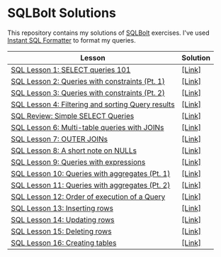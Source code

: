 # SQLBolt Solutions
This repository contains my solutions of [SQLBolt](https://sqlbolt.com/) exercises. I've used [Instant SQL Formatter](https://www.dpriver.com/pp/sqlformat.htm) to format my queries.

| Lesson | Solution |
| ------ | -------- |
| [SQL Lesson 1: SELECT queries 101](https://sqlbolt.com/lesson/select_queries_introduction) | [[Link]](./sql_lesson1_select_queries101.sql) |
| [SQL Lesson 2: Queries with constraints (Pt. 1)](https://sqlbolt.com/lesson/select_queries_with_constraints) | [[Link]](sql_lesson2_queries_with_constraints_pt1.sql) |
| [SQL Lesson 3: Queries with constraints (Pt. 2)](https://sqlbolt.com/lesson/select_queries_with_constraints_pt_2) | [[Link]](sql_lesson3_queries_with_constraints_pt2.sql) |
| [SQL Lesson 4: Filtering and sorting Query results](https://sqlbolt.com/lesson/filtering_sorting_query_results) | [[Link]](sql_lesson4_filtering_and_sorting_query_results.sql) |
| [SQL Review: Simple SELECT Queries](https://sqlbolt.com/lesson/select_queries_review) | [[Link]](./sql_review_simple_select_queries.sql) |
| [SQL Lesson 6: Multi-table queries with JOINs](https://sqlbolt.com/lesson/select_queries_with_joins) | [[Link]](./sql_lesson6_multi_table_queries_with_joins.sql) |
| [SQL Lesson 7: OUTER JOINs](https://sqlbolt.com/lesson/select_queries_with_outer_joins) | [[Link]](./sql_lesson7_outer_joins.sql) |
| [SQL Lesson 8: A short note on NULLs](https://sqlbolt.com/lesson/select_queries_with_nulls) | [[Link]](./sql_lesson8_a_short_note_on_nulls.sql) |
| [SQL Lesson 9: Queries with expressions](https://sqlbolt.com/lesson/select_queries_with_expressions) | [[Link]](./sql_lesson9_queries_with_expressions_sql) |
| [SQL Lesson 10: Queries with aggregates (Pt. 1)](https://sqlbolt.com/lesson/select_queries_with_aggregates) | [[Link]](./sql_lesson10_queries_with_aggregates_pt1.sql) |
| [SQL Lesson 11: Queries with aggregates (Pt. 2)](https://sqlbolt.com/lesson/select_queries_with_aggregates_pt_2) | [[Link]](./sql_lesson11_queries_with_aggregates_pt2.sql) |
| [SQL Lesson 12: Order of execution of a Query](https://sqlbolt.com/lesson/select_queries_order_of_execution) | [[Link]](./sql_lesson12_order_of_execution_of_a_query.sql) |
| [SQL Lesson 13: Inserting rows](https://sqlbolt.com/lesson/inserting_rows) | [[Link]](./sql_lesson13_inserting_rows.sql) |
| [SQL Lesson 14: Updating rows](https://sqlbolt.com/lesson/updating_rows) | [[Link]](./sql_lesson14_updating_rows.sql) |
| [SQL Lesson 15: Deleting rows](https://sqlbolt.com/lesson/deleting_rows) | [[Link]](sql_lesson15_deleting_rows.sql) |
| [SQL Lesson 16: Creating tables](https://sqlbolt.com/lesson/creating_tables) | [[Link]](./sql_lesson16_creating_tables.sql) |
